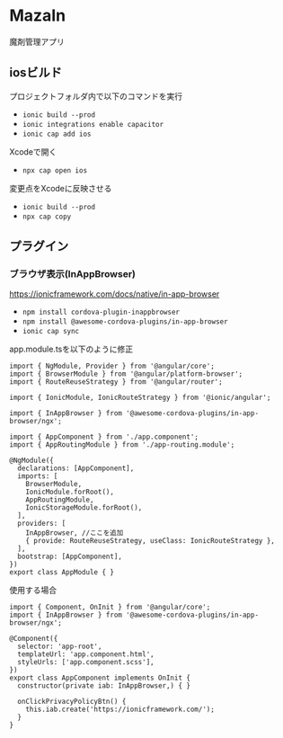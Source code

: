 # MazaIn
 魔剤管理アプリ


## iosビルド
プロジェクトフォルダ内で以下のコマンドを実行
- `ionic build --prod`
- `ionic integrations enable capacitor`
- `ionic cap add ios`

Xcodeで開く
- `npx cap open ios`

変更点をXcodeに反映させる
- `ionic build --prod`
- `npx cap copy`

## プラグイン

### ブラウザ表示(InAppBrowser)

https://ionicframework.com/docs/native/in-app-browser

- `npm install cordova-plugin-inappbrowser `
- `npm install @awesome-cordova-plugins/in-app-browser `
- `ionic cap sync`

app.module.tsを以下のように修正
```
import { NgModule, Provider } from '@angular/core';
import { BrowserModule } from '@angular/platform-browser';
import { RouteReuseStrategy } from '@angular/router';

import { IonicModule, IonicRouteStrategy } from '@ionic/angular';

import { InAppBrowser } from '@awesome-cordova-plugins/in-app-browser/ngx';

import { AppComponent } from './app.component';
import { AppRoutingModule } from './app-routing.module';

@NgModule({
  declarations: [AppComponent],
  imports: [
    BrowserModule,
    IonicModule.forRoot(),
    AppRoutingModule,
    IonicStorageModule.forRoot(),
  ],
  providers: [
    InAppBrowser, //ここを追加
    { provide: RouteReuseStrategy, useClass: IonicRouteStrategy },    
  ],
  bootstrap: [AppComponent],
})
export class AppModule { }
```


使用する場合
```
import { Component, OnInit } from '@angular/core';
import { InAppBrowser } from '@awesome-cordova-plugins/in-app-browser/ngx';

@Component({
  selector: 'app-root',
  templateUrl: 'app.component.html',
  styleUrls: ['app.component.scss'],
})
export class AppComponent implements OnInit {
  constructor(private iab: InAppBrowser,) { }

  onClickPrivacyPolicyBtn() {
    this.iab.create('https://ionicframework.com/');
  }
}
```

